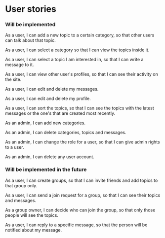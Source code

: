 # User stories

### Will be implemented

As a user, I can add a new topic to a certain category, so that other users can talk about that topic.

As a user, I can select a category so that I can view the topics inside it.

As a user, I can select a topic I am interested in, so that I can write a message to it.

As a user, I can view other user's profiles, so that I can see their activity on the site.

As a user, I can edit and delete my messages.

As a user, I can edit and delete my profile.

As a user, I can sort the topics, so that I can see the topics with the latest messages or the one's that are created most recently.

As an admin, I can add new categories.

As an admin, I can delete categories, topics and messages.

As an admin, I can change the role for a user, so that I can give admin rights to a user.

As an admin, I can delete any user account.

### Will be implemented in the future

As a user, I can create groups, so that I can invite friends and add topics to that group only.

As a user, I can send a join request for a group, so that I can see their topics and messages.

As a group owner, I can decide who can join the group, so that only those people will see the topics.

As a user, I can reply to a specific message, so that the person will be notified about my message.
